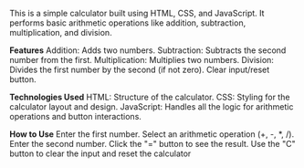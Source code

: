 This is a simple calculator built using HTML, CSS, and JavaScript. It performs basic arithmetic operations like addition, subtraction, multiplication, and division.

**Features**
Addition: Adds two numbers.
Subtraction: Subtracts the second number from the first.
Multiplication: Multiplies two numbers.
Division: Divides the first number by the second (if not zero).
Clear input/reset button.

**Technologies Used**
HTML: Structure of the calculator.
CSS: Styling for the calculator layout and design.
JavaScript: Handles all the logic for arithmetic operations and button interactions.

**How to Use**
Enter the first number.
Select an arithmetic operation (+, -, *, /).
Enter the second number.
Click the "=" button to see the result.
Use the "C" button to clear the input and reset the calculator
